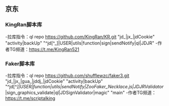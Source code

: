 ## 京东

### KingRan脚本库
-拉库指令：ql repo https://github.com/KingRan/KR.git "jd_|jx_|jdCookie" "activity|backUp" "^jd[^_]|USER|utils|function|sign|sendNotify|ql|JDJR"
-作者TG频道：https://t.me/KingRan521

### Faker脚本库
-拉库指令：ql repo https://github.com/shufflewzc/faker3.git "jd_|jx_|gua_|jddj_|jdCookie" "activity|backUp" "^jd[^_]|USER|function|utils|sendNotify|ZooFaker_Necklace.js|JDJRValidator_|sign_graphics_validate|ql|JDSignValidator|magic" "main"
-作者TG频道：https://t.me/scriptalking